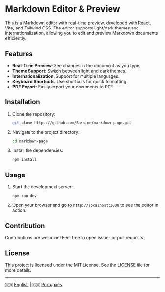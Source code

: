 # Markdown Editor & Preview

This is a Markdown editor with real-time preview, developed with React, Vite, and Tailwind CSS. The editor supports light/dark themes and internationalization, allowing you to edit and preview Markdown documents efficiently.

## Features

- **Real-Time Preview**: See changes in the document as you type.
- **Theme Support**: Switch between light and dark themes.
- **Internationalization**: Support for multiple languages.
- **Keyboard Shortcuts**: Use shortcuts for quick formatting.
- **PDF Export**: Easily export your documents to PDF.

## Installation

1. Clone the repository:
   ```bash
   git clone https://github.com/Sassine/markdown-page.git
   ```
2. Navigate to the project directory:
   ```bash
   cd markdown-page
   ```
3. Install the dependencies:
   ```bash
   npm install
   ```

## Usage

1. Start the development server:
   ```bash
   npm run dev
   ```
2. Open your browser and go to `http://localhost:3000` to see the editor in action.

## Contribution

Contributions are welcome! Feel free to open issues or pull requests.

## License

This project is licensed under the MIT License. See the [LICENSE](LICENSE) file for more details.

---

🇬🇧 [English](README.md) | 🇧🇷 [Português](README.pt.md)
